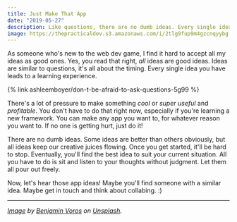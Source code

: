 ```yaml
---
title: Just Make That App
date: "2019-05-27"
description: Like questions, there are no dumb ideas. Every single idea you have leads to a learning experience.
image: https://thepracticaldev.s3.amazonaws.com/i/2tlg9fup9m4gzcnqyybg.jpg
---
```


As someone who's new to the web dev game, I find it hard to accept all my ideas as good ones. Yes, you read that right, _all_ ideas are good ideas. Ideas are similar to questions, it's all about the timing. Every single idea you have leads to a learning experience.

{% link ashleemboyer/don-t-be-afraid-to-ask-questions-5g99 %}

There's a lot of pressure to make something _cool_ or _super useful_ and _profitable_. You don't have to do that right now, especially if you're learning a new framework. You can make any app you want to, for whatever reason you want to. If no one is getting hurt, just do it!

There are no dumb ideas. Some ideas are better than others obviously, but all ideas keep our creative juices flowing. Once you get started, it'll be hard to stop. Eventually, you'll find the best idea to suit your current situation. All you have to do is sit and listen to your thoughts without judgment. Let them all pour out freely.

Now, let's hear those app ideas! Maybe you'll find someone with a similar idea. Maybe get in touch and think about collabing. :)

---

_[Image](https://unsplash.com/photos/hfueW9tLWtc) by [Benjamin Voros](https://unsplash.com/@vorosbenisop) on [Unsplash](https://unsplash.com)._
